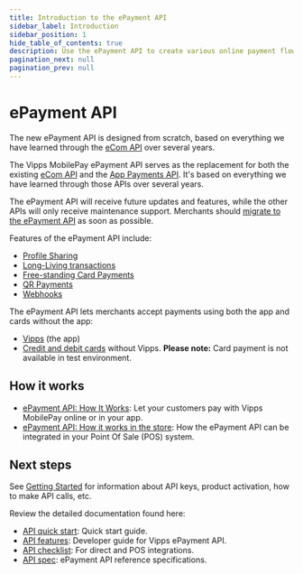 ```yaml
---
title: Introduction to the ePayment API
sidebar_label: Introduction
sidebar_position: 1
hide_table_of_contents: true
description: Use the ePayment API to create various online payment flows.
pagination_next: null
pagination_prev: null
---
```


# ePayment API

The new ePayment API is designed from scratch, based on everything we have
learned through the
[eCom API](https://developer.vippsmobilepay.com/docs/APIs/ecom-api)
over several years.

The Vipps MobilePay ePayment API serves as the replacement for both the existing
[eCom API](https://developer.vippsmobilepay.com/docs/APIs/ecom-api) and the
[App Payments API](https://developer.mobilepay.dk/docs/app-payments).
It's based on everything we have learned through those APIs over several years.

The ePayment API will receive future updates and features, while the other APIs will only
receive maintenance support. Merchants should
[migrate to the ePayment API](https://developer.vippsmobilepay.com/docs/APIs/epayment-api/migration/)
as soon as possible.

Features of the ePayment API include:

* [Profile Sharing](https://developer.vippsmobilepay.com/docs/APIs/epayment-api/features/profile-sharing)
* [Long-Living transactions](https://developer.vippsmobilepay.com/docs/APIs/epayment-api/features/long-living-payments)
* [Free-standing Card Payments](https://developer.vippsmobilepay.com/docs/APIs/epayment-api/features/free-standing-card-payments)
* [QR Payments](https://developer.vippsmobilepay.com/docs/APIs/epayment-api/features/qr-payments)
* [Webhooks](https://developer.vippsmobilepay.com/docs/APIs/epayment-api/features/webhooks)

The ePayment API lets merchants accept payments using both the app and cards without the app:

* [Vipps](how-it-works/vipps-epayment-api-how-it-works-online.md#1-pay-with-vipps) (the app)
* [Credit and debit cards](features/free-standing-card-payments.md) without Vipps.
  **Please note:** Card payment is not available in test environment.

## How it works

* [ePayment API: How It Works](./how-it-works/vipps-epayment-api-how-it-works-online.md):
  Let your customers pay with Vipps MobilePay online or in your app.
* [ePayment API: How it works in the store](./how-it-works/vipps-epayment-api-how-it-works-in-store.md):
  How the ePayment API can be integrated in your Point Of Sale (POS) system.

## Next steps

See
[Getting Started](https://developer.vippsmobilepay.com/docs/vipps-developers/getting-started)
for information about API keys, product activation, how to make API calls, etc.

Review the detailed documentation found here:

* [API quick start](quick-start.md): Quick start guide.
* [API features](features/README.md): Developer guide for Vipps ePayment API.
* [API checklist](checklist.md): For direct and POS integrations.
* [API spec](https://developer.vippsmobilepay.com/api/epayment): ePayment API reference specifications.
